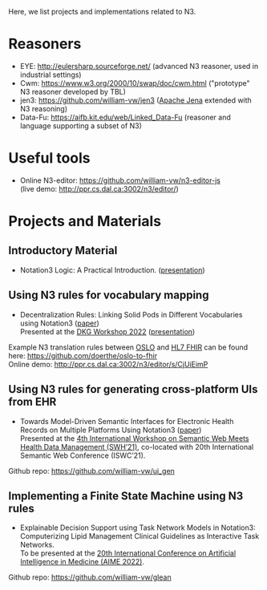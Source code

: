 Here, we list projects and implementations related to N3. 

# Reasoners
* EYE: http://eulersharp.sourceforge.net/ (advanced N3 reasoner, used in industrial settings)
* Cwm: https://www.w3.org/2000/10/swap/doc/cwm.html ("prototype" N3 reasoner developed by TBL)
* jen3: https://github.com/william-vw/jen3 ([Apache Jena](https://jena.apache.org/) extended with N3 reasoning)
* Data-Fu: https://aifb.kit.edu/web/Linked_Data-Fu (reasoner and language supporting a subset of N3)


# Useful tools
* Online N3-editor: https://github.com/william-vw/n3-editor-js  
(live demo: http://ppr.cs.dal.ca:3002/n3/editor/)


# Projects and Materials

## Introductory Material

* Notation3 Logic: A Practical Introduction. ([presentation](http://ruleml.org/talks/DoertheArndtWilliamWoensel-Notation3-RuleMLWebinar-2022-2-23.pdf))

## Using N3 rules for vocabulary mapping

* Decentralization Rules: Linking Solid Pods in Different Vocabularies using Notation3 ([paper](https://github.com/doerthe/oslo-to-fhir/blob/main/paper/Decentralisation_rules.pdf))  
Presented at the [DKG Workshop 2022](https://easychair.org/cfp/dkg-22) ([presentation](https://github.com/doerthe/oslo-to-fhir/blob/main/paper/Decentralisation_rules.pptx))

Example N3 translation rules between [OSLO](https://data.vlaanderen.be/ns#Vocabularia) and [HL7 FHIR](https://www.hl7.org/fhir/) can be found here: https://github.com/doerthe/oslo-to-fhir  
Online demo: http://ppr.cs.dal.ca:3002/n3/editor/s/CjUiEimP

## Using N3 rules for generating cross-platform UIs from EHR

* Towards Model-Driven Semantic Interfaces for Electronic Health Records on Multiple Platforms Using Notation3 ([paper](http://ceur-ws.org/Vol-3055/paper4.pdf))  
Presented at the [4th International Workshop on Semantic Web Meets Health Data Management (SWH’21)](https://sites.google.com/view/swh2021/), co-located with 20th International Semantic Web Conference (ISWC’21).

Github repo: https://github.com/william-vw/ui_gen

## Implementing a Finite State Machine using N3 rules

* Explainable Decision Support using Task Network Models in Notation3: Computerizing Lipid Management Clinical Guidelines as Interactive Task Networks.  
To be presented at the [20th International Conference on Artificial Intelligence in Medicine (AIME 2022)](https://aime22.aimedicine.info/).

Github repo: https://github.com/william-vw/glean